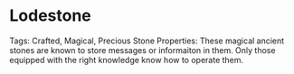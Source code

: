 # Lodestone

Tags: Crafted, Magical, Precious Stone
Properties: These magical ancient stones are known to store messages or informaiton in them. Only those equipped with the right knowledge know how to operate them.
